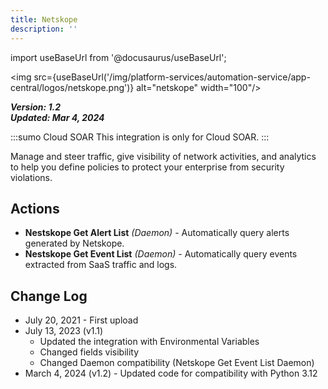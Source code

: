 ```yaml
---
title: Netskope
description: ''
---
```


import useBaseUrl from '@docusaurus/useBaseUrl';

<img src={useBaseUrl('/img/platform-services/automation-service/app-central/logos/netskope.png')} alt="netskope" width="100"/>

***Version: 1.2  
Updated: Mar 4, 2024***

:::sumo Cloud SOAR
This integration is only for Cloud SOAR.
:::

Manage and steer traffic, give visibility of network activities, and analytics to help you define policies to protect your enterprise from security violations.

## Actions

* **Nestskope Get Alert List** *(Daemon)* - Automatically query alerts generated by Netskope.
* **Nestskope Get Event List** *(Daemon)* - Automatically query events extracted from SaaS traffic and logs.

## Change Log

* July 20, 2021 - First upload
* July 13, 2023 (v1.1)
    + Updated the integration with Environmental Variables
    + Changed fields visibility
    + Changed Daemon compatibility (Netskope Get Event List Daemon)
* March 4, 2024 (v1.2) - Updated code for compatibility with Python 3.12
